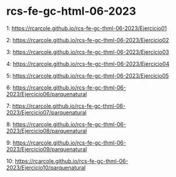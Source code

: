 # rcs-fe-gc-html-06-2023

1:
https://rcarcole.github.io/rcs-fe-gc-thml-06-2023/Ejercicio01


2:
https://rcarcole.github.io/rcs-fe-gc-thml-06-2023/Ejercicio02


3:
https://rcarcole.github.io/rcs-fe-gc-thml-06-2023/Ejercicio03


4:
https://rcarcole.github.io/rcs-fe-gc-thml-06-2023/Ejercicio04


5:
https://rcarcole.github.io/rcs-fe-gc-thml-06-2023/Ejercicio05


6:
https://rcarcole.github.io/rcs-fe-gc-thml-06-2023/Ejercicio06/parquenatural


7:
https://rcarcole.github.io/rcs-fe-gc-thml-06-2023/Ejercicio07/parquenatural


8:
https://rcarcole.github.io/rcs-fe-gc-thml-06-2023/Ejercicio08/parquenatural


9:
https://rcarcole.github.io/rcs-fe-gc-thml-06-2023/Ejercicio09/parquenatural


10:
https://rcarcole.github.io/rcs-fe-gc-thml-06-2023/Ejercicio10/parquenatural
